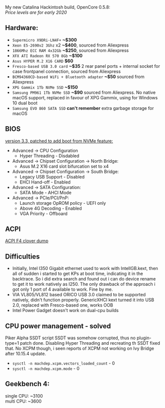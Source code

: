 My new Catalina Hackintosh build, OpenCore 0.5.8:  
*Price levels are for early 2020*

## Hardware:
- `Supermicro X9DRi-LN4F+` **~$300**
- `Xeon E5-2690v2 3Ghz` x2  **~$400**, sourced from Aliexpress
- `1866Mhz ECC RAM 4x32Gb` **~$250**, sourced from Aliexpress
- `XFX ATI Radeon RX 570 8Gb` **~$100**
- `Asus HYPER M.2 X16 CARD` **$60**
- `Fresco-based USB 3.0 card` **~$35** 2 rear panel ports + internal socket for case frontpanel connection, sourced from Aliexpress
- `BCM94360CD-based WiFi + Bluetooth adapter` **~$50** sourced from Aliexpress
- `XPG Gammix 1Tb NVMe SSD` **~$150**
- `Samsung PM961 1Tb NVMe SSD` **~$90** sourced from Aliexpress. No native macOS support, replaced in favour of XPG Gammix, using for Windows 10 dual boot
- `Samsung EVO 860 SATA SSD` **can't remember** extra garbage storage for macOS

## BIOS
[version 3.3, patched to add boot from NVMe feature:](BIOS.zip)
  - Advanced -> CPU Configuration
    * Hyper Threading - Disdabled
  - Advanced -> Chipset Configuration -> North Bridge:  
    * Asus M.2 X16 card slot bifurcation set to x4
  - Advanced -> Chipset Configuration -> South Bridge:  
    * Legacy USB Support - Disabled
    * EHCI Hand-off - Enabled
  - Advanced -> SATA Configuration:
    * SATA Mode - AHCI Mode
  - Advanced -> PCIe/PCI/PnP:
    * Launch storage OpROM policy - UEFI only
    * Above 4G Decoding - Enabled
    * VGA Priority - Offboard

## ACPI
[ACPI F4 clover dump](ACPI.zip)

## Difficulties
- Initially, Intel I350 Gigabit ethernet used to work with IntelIGB.kext, then all of sudden i started to get KPs at boot time, indicating it in the backtrace. So i did extra search and found out i can do device rename to get it to work natively as I250. The only drawback of the approach i got only 1 port of 4 available to work. Fine by me.
- VIA VL805/VL812 based ORICO USB 3.0 claimed to be supported natively, didn't function properly. GenericXHCI kext turned it into USB 2.0, replaced with Fresco-based one, works OOB
- Intel Power Gadget doesn't work on dual-cpu builds

## CPU power management - solved
Piker Alpha SSDT script SSDT was somehow corrupted, thus no plugin-type=1 patch done. Disabling Hyper Threading and recreating th SSDT fixed that. 
No XCPM though, i seen reports of XCPM not working on Ivy Bridge after 10.15.4 update. 

- `sysctl -n machdep.xcpm.vectors_loaded_count` - 0
- `sysctl -n machdep.xcpm.mode` - 0


## Geekbench 4:
  single CPU: ~3100  
  multi CPU: ~3600
